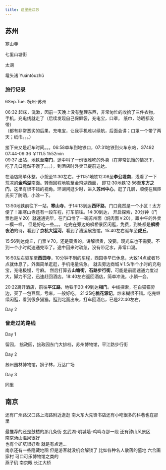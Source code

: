 ```yaml
---
title: 这里是江苏
---
```


## 苏州

寒山寺  

七里山塘街

太湖

鼋头渚 Yuántóuzhǔ

### 旅行记录

6Sep.Tue. 杭州-苏州

06:32 起床，洗漱，因前一天晚上没有整理东西，非常匆忙的收拾了三件衣物，手机，充电线就走了（后续发现自己保鲜袋，充电宝，口罩，
纸巾，防晒都没带）  
（都有非常恶劣的后果，充电宝，让我手机难以续航，后面会讲；口罩一个带了两天；纸巾。。。）

接下来又是赶车时间。。。06:58单车到地铁口，07:31地铁到火车东站，G7492 07:44-09:36 ￥111.5 1h52min  
09:37 出站，地铁至**南门**，途中叫了一份很难吃的外卖（在非常饥饿的情况下，吃了几口竟然不饿了。。。），到酒店时外卖已提前送达。

在酒店简单休整。小憩至11:30左右，于11:51地铁12:08至**李公堤南**，浅看了一下荒凉的**金鸡湖**南面。转而回程地铁至金鸡湖西面，
即12:30地铁12:56至**东方之门**，这里有很不错的视角。环湖闲逛少时，进入**苏州中心**，逛了几层，顺便在屈臣氏买了防晒，小涂一下。

13:50地铁前往下一站，**寒山寺**。于14:13到达**西环路**，门口竟然是一个小区！太方便了！距寒山寺还有一段车程，打车前往。14:30到达，
开启探索，20分钟（门票也是￥20）就速通完毕，在门口恰了一碗苏州面（焖肉面￥20），跟中午的外卖一模一样， 但是好吃一些。。。
吃完在旁边的枫桥景区闲逛，免费，到处都是**枫桥夜泊**的诗，看到了**京杭大运河**，看到了漕运展览馆。15:40左右驱车至**虎丘**。

15:56到达虎丘，门票￥70，还是蛮贵的。讲解很贵，没要。观光车也不需要。不到一个小时就速通完毕了。途中因来时疏忽，没有带足水，非常口渴。

16:50左右驱车至**西园寺**，10分钟不到的车程，西园寺早已休息，大致14点或者15点就休息了。外面简单逛逛，手机电量告急。
就去旁边商城￥1.5/半个小时的充电宝，充电极慢，亏麻。
然后打算去**山塘街**，**石路步行街**，可能是前面速通力度过大，脚力不足，迅速赶回酒店。18:40左右返回酒店，简单冲洗，小躺一会。

20:22离开酒店，前往**平江路**，地铁于20:49到达**相门**。中线探索，在白猫猫旁边，买了一包豆腐，亏麻，一般好吃。
21:25吃**桃花源记**，炒米糊很不错。吃完继续闲逛，看到很多猫猫。逛到北面出来，打车回酒店，已是22:40左右。

Day 2

### 曾走过的路线

Day 1

留园， 拙政园，拙政园东门大排档，苏州博物馆，平江路步行街

Day 2

苏州园林博物馆，狮子林，万达广场

Day 3

同里

## 南京

还有广州路汉口路上海路附近逛逛 南大东大先锋书店还有小吃很多的科巷也在那里

最推荐的还是鼓楼的那几条街 玄武湖-明城墙-鸡鸣寺那一段 还有钟山风景区  
南京汤山温泉很好  
也有个矿坑很好看 就是有点远…  
南京还有一些隐藏地图 但是游客就没机会解锁了 比如各种名人散落的墓地 六合画家村 可口可乐博物馆之类的  
燕子矶 南京眼 长江大桥  
